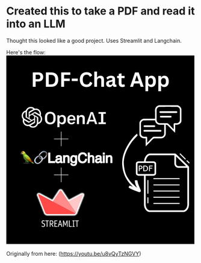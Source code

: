 # Created this to take a PDF and read it into an LLM
Thought this looked like a good project. Uses Streamlit and Langchain.

Here's the flow:
![Flow](./PDF-Chat%20App.png)

Originally from here:
(https://youtu.be/u8vQyTzNGVY)